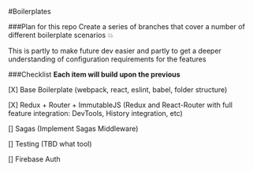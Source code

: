 #Boilerplates

###Plan for this repo
Create a series of branches that cover a number of different boilerplate scenarios :boom:

This is partly to make future dev easier and partly to get a deeper understanding of configuration requirements for the features

###Checklist
**Each item will build upon the previous**

[X] Base Boilerplate (webpack, react, eslint, babel, folder structure)

[X] Redux + Router + ImmutableJS (Redux and React-Router with full feature integration: DevTools, History integration, etc)

[] Sagas (Implement Sagas Middleware)

[] Testing (TBD what tool)

[] Firebase Auth
